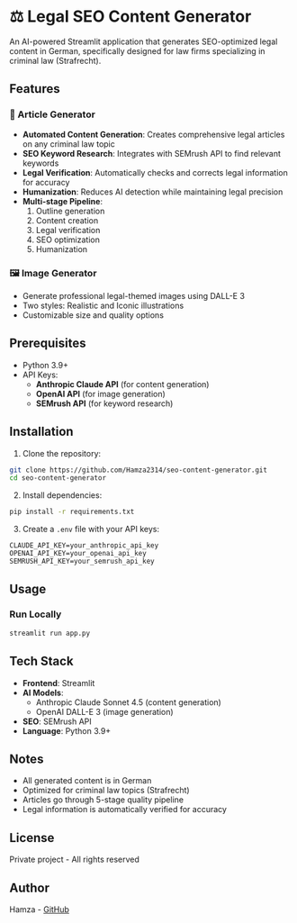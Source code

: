 # ⚖️ Legal SEO Content Generator

An AI-powered Streamlit application that generates SEO-optimized legal content in German, specifically designed for law firms specializing in criminal law (Strafrecht).

## Features

### 📝 Article Generator
- **Automated Content Generation**: Creates comprehensive legal articles on any criminal law topic
- **SEO Keyword Research**: Integrates with SEMrush API to find relevant keywords
- **Legal Verification**: Automatically checks and corrects legal information for accuracy
- **Humanization**: Reduces AI detection while maintaining legal precision
- **Multi-stage Pipeline**:
  1. Outline generation
  2. Content creation
  3. Legal verification
  4. SEO optimization
  5. Humanization

### 🖼️ Image Generator
- Generate professional legal-themed images using DALL-E 3
- Two styles: Realistic and Iconic illustrations
- Customizable size and quality options

## Prerequisites

- Python 3.9+
- API Keys:
  - **Anthropic Claude API** (for content generation)
  - **OpenAI API** (for image generation)
  - **SEMrush API** (for keyword research)

## Installation

1. Clone the repository:
```bash
git clone https://github.com/Hamza2314/seo-content-generator.git
cd seo-content-generator
```

2. Install dependencies:
```bash
pip install -r requirements.txt
```

3. Create a `.env` file with your API keys:
```env
CLAUDE_API_KEY=your_anthropic_api_key
OPENAI_API_KEY=your_openai_api_key
SEMRUSH_API_KEY=your_semrush_api_key
```

## Usage

### Run Locally
```bash
streamlit run app.py
```


## Tech Stack

- **Frontend**: Streamlit
- **AI Models**: 
  - Anthropic Claude Sonnet 4.5 (content generation)
  - OpenAI DALL-E 3 (image generation)
- **SEO**: SEMrush API
- **Language**: Python 3.9+

## Notes

- All generated content is in German
- Optimized for criminal law topics (Strafrecht)
- Articles go through 5-stage quality pipeline
- Legal information is automatically verified for accuracy

## License

Private project - All rights reserved

## Author

Hamza - [GitHub](https://github.com/Hamza2314)